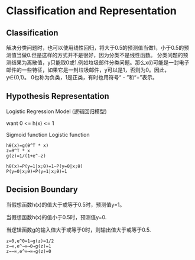 # Classification and Representation

## Classification
解决分类问题时，也可以使用线性回归，将大于0.5的预测值当做1，小于0.5的预测值当做0.但是这样的方式并不是很好，因为分类不是线性函数。
分类问题的预测结果为离散值，y只能取0或1.例如垃圾邮件分类问题。那么x(i)可能是一封电子邮件的一些特征，如果它是一封垃圾邮件，y可以是1，否则为0。因此，y∈{0,1}。 0也称为负类，1是正类，有时也用符号“ - ”和“+”表示。

## Hypothesis Representation
Logistic Regression Model (逻辑回归模型)

want 0 <= h(x) <= 1

Sigmoid function
Logistic function

```
hθ(x)=g(θ^T * x)
z=θ^T * x
g(z)=1/(1+e^−z)
```
```
hθ(x)=P(y=1|x;θ)=1−P(y=0|x;θ)
P(y=0|x;θ)+P(y=1|x;θ)=1
```
## Decision Boundary
当假想函数h(x)的值大于或等于0.5时，预测值y=1。

当假想函数h(x)的值小于0.5时，预测值y=0.

当逻辑函数g的输入值大于或等于0时，则输出值大于或等于0.5.
```
z=0,e^0=1⇒g(z)=1/2
z→∞,e^−∞→0⇒g(z)=1
z→−∞,e^∞→∞⇒g(z)=0
```
